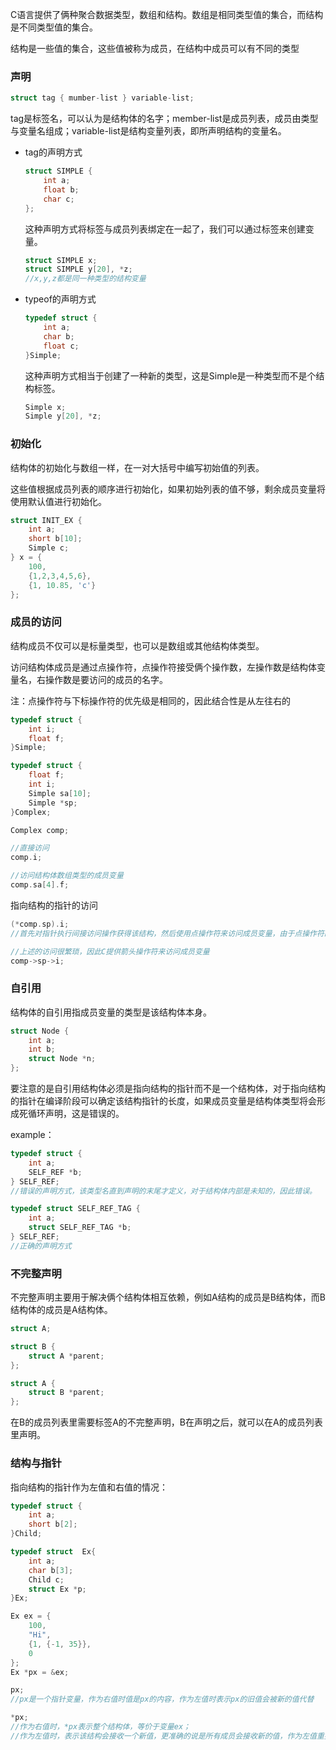 C语言提供了俩种聚合数据类型，数组和结构。数组是相同类型值的集合，而结构是不同类型值的集合。

结构是一些值的集合，这些值被称为成员，在结构中成员可以有不同的类型



### 声明

```c
struct tag { mumber-list } variable-list;
```

tag是标签名，可以认为是结构体的名字；member-list是成员列表，成员由类型与变量名组成；variable-list是结构变量列表，即所声明结构的变量名。



- tag的声明方式

  ```c
  struct SIMPLE {
      int a;
      float b;
      char c;
  };
  ```

  这种声明方式将标签与成员列表绑定在一起了，我们可以通过标签来创建变量。

  ```c
  struct SIMPLE x;
  struct SIMPLE y[20], *z;
  //x,y,z都是同一种类型的结构变量
  ```


- typeof的声明方式

  ```c
  typedef struct {
      int a;
      char b;
      float c;
  }Simple;
  ```

  这种声明方式相当于创建了一种新的类型，这是Simple是一种类型而不是个结构标签。

  ```c
  Simple x;
  Simple y[20], *z;
  ```



### 初始化

结构体的初始化与数组一样，在一对大括号中编写初始值的列表。

这些值根据成员列表的顺序进行初始化，如果初始列表的值不够，剩余成员变量将使用默认值进行初始化。

```c
struct INIT_EX {
    int a;
    short b[10];
    Simple c;
} x = {
    100,
    {1,2,3,4,5,6},
    {1, 10.85, 'c'}
};
```





### 成员的访问

结构成员不仅可以是标量类型，也可以是数组或其他结构体类型。

访问结构体成员是通过点操作符，点操作符接受俩个操作数，左操作数是结构体变量名，右操作数是要访问的成员的名字。

注：点操作符与下标操作符的优先级是相同的，因此结合性是从左往右的

```c
typedef struct {
    int i;
    float f;
}Simple;

typedef struct {
    float f;
    int i;
    Simple sa[10];
    Simple *sp;
}Complex;

Complex comp;

//直接访问
comp.i;

//访问结构体数组类型的成员变量
comp.sa[4].f;
```



指向结构的指针的访问

```c
(*comp.sp).i;
//首先对指针执行间接访问操作获得该结构，然后使用点操作符来访问成员变量，由于点操作符的优先级高于间接访问操作符，因此需要加小括号。

//上述的访问很繁琐，因此C提供箭头操作符来访问成员变量
comp->sp->i;
```



### 自引用

结构体的自引用指成员变量的类型是该结构体本身。

```c
struct Node {
    int a;
    int b;
    struct Node *n;
};
```

要注意的是自引用结构体必须是指向结构的指针而不是一个结构体，对于指向结构的指针在编译阶段可以确定该结构指针的长度，如果成员变量是结构体类型将会形成死循环声明，这是错误的。

example：

```c
typedef struct {
    int a;
    SELF_REF *b;
} SELF_REF;
//错误的声明方式，该类型名直到声明的末尾才定义，对于结构体内部是未知的，因此错误。

typedef struct SELF_REF_TAG {
    int a;
    struct SELF_REF_TAG *b;
} SELF_REF;
//正确的声明方式
```



### 不完整声明

不完整声明主要用于解决俩个结构体相互依赖，例如A结构的成员是B结构体，而B结构体的成员是A结构体。

```c
struct A;

struct B {
    struct A *parent;
};

struct A {
    struct B *parent;
};
```

在B的成员列表里需要标签A的不完整声明，B在声明之后，就可以在A的成员列表里声明。



### 结构与指针

指向结构的指针作为左值和右值的情况：

```c
typedef struct {
    int a;
    short b[2];
}Child;

typedef struct  Ex{
    int a;
    char b[3];
    Child c;
    struct Ex *p;
}Ex;

Ex ex = {
    100,
    "Hi",
    {1, {-1, 35}},
    0
};
Ex *px = &ex;

px;
//px是一个指针变量，作为右值时值是px的内容，作为左值时表示px的旧值会被新的值代替

*px;
//作为右值时，*px表示整个结构体，等价于变量ex；
//作为左值时，表示该结构会接收一个新值，更准确的说是所有成员会接收新的值，作为左值重要的是内存地址。
```






